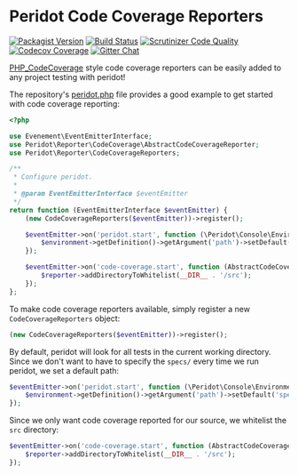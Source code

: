 # Peridot Code Coverage Reporters

[![Packagist Version](https://img.shields.io/packagist/v/peridot-php/peridot-code-coverage-reporters.svg?style=flat-square "Packagist Version")](https://packagist.org/packages/peridot-php/peridot-code-coverage-reporters)
[![Build Status](https://img.shields.io/travis/peridot-php/peridot-code-coverage-reporters/master.svg?style=flat-square "Build Status")](https://travis-ci.org/peridot-php/peridot-code-coverage-reporters)
[![Scrutinizer Code Quality](https://img.shields.io/scrutinizer/g/peridot-php/peridot-code-coverage-reporters.svg?style=flat-square "Scrutinizer Code Quality")](https://scrutinizer-ci.com/g/peridot-php/peridot-code-coverage-reporters/?branch=master)
[![Codecov Coverage](https://img.shields.io/codecov/c/github/peridot-php/peridot-code-coverage-reporters/master.svg?style=flat-square "Codecov Coverage")](https://codecov.io/gh/peridot-php/peridot-code-coverage-reporters)
[![Gitter Chat](https://img.shields.io/gitter/room/peridot-php/lobby.svg?style=flat-square "Gitter Chat")](https://gitter.im/peridot-php/lobby)

[PHP_CodeCoverage](https://github.com/sebastianbergmann/php-code-coverage) style code coverage reporters can be easily added to any project testing with peridot!

The repository's [peridot.php](https://github.com/peridot-php/peridot-code-coverage-reporters/blob/master/peridot.php) file provides a good example to get started with code coverage reporting:

```php
<?php

use Evenement\EventEmitterInterface;
use Peridot\Reporter\CodeCoverage\AbstractCodeCoverageReporter;
use Peridot\Reporter\CodeCoverageReporters;

/**
 * Configure peridot.
 *
 * @param EventEmitterInterface $eventEmitter
 */
return function (EventEmitterInterface $eventEmitter) {
    (new CodeCoverageReporters($eventEmitter))->register();

    $eventEmitter->on('peridot.start', function (\Peridot\Console\Environment $environment) {
        $environment->getDefinition()->getArgument('path')->setDefault('specs');
    });

    $eventEmitter->on('code-coverage.start', function (AbstractCodeCoverageReporter $reporter) {
        $reporter->addDirectoryToWhitelist(__DIR__ . '/src');
    });
};
```

To make code coverage reporters available, simply register a new `CodeCoverageReporters` object:

```php
(new CodeCoverageReporters($eventEmitter))->register();
```

By default, peridot will look for all tests in the current working directory.  Since we don't want to have to specify the `specs/` every time we run peridot, we set a default path:

```php
$eventEmitter->on('peridot.start', function (\Peridot\Console\Environment $environment) {
    $environment->getDefinition()->getArgument('path')->setDefault('specs');
});
```

Since we only want code coverage reported for our source, we whitelist the `src` directory:

```php
$eventEmitter->on('code-coverage.start', function (AbstractCodeCoverageReporter $reporter) {
    $reporter->addDirectoryToWhitelist(__DIR__ . '/src');
});
```

